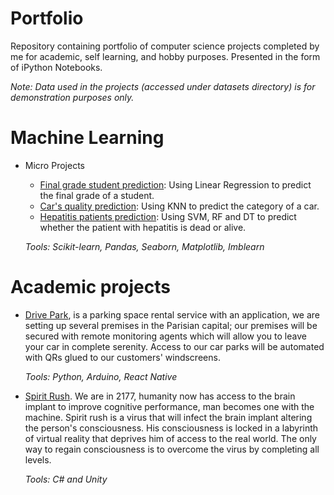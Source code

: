 # Portfolio
Repository containing portfolio of computer science projects completed by me for academic, self learning, and hobby purposes. Presented in the form of iPython Notebooks.

*Note: Data used in the projects (accessed under datasets directory) is for demonstration purposes only.*

# Machine Learning


- Micro Projects
    - [Final grade student prediction](ML%20Micro%20Projects/Machine%20Learning%20with%20Linear%20Regression.ipynb): Using Linear Regression to predict the final grade of a student.
    - [Car's quality prediction](ML%20Micro%20Projects/Machine%20Learning%20with%20KNN.ipynb): Using KNN to predict the category of a car.
    - [Hepatitis patients prediction](ML%20Micro%20Projects/Machine%20Learning%20with%20SVM&Random%20Forest&Decision%20Tree.ipynb): Using SVM, RF and DT to predict whether the patient with hepatitis is dead or alive.

    *Tools: Scikit-learn, Pandas, Seaborn, Matplotlib, Imblearn*
    
# Academic projects


   - [Drive Park](https://github.com/reda-maizate/Drive-Park), is a parking space rental service with an application, we are setting up several premises in the Parisian capital; our premises will be secured with remote monitoring agents which will allow you to leave your car in complete serenity. Access to our car parks will be automated with QRs glued to our customers' windscreens.
   
     *Tools: Python, Arduino, React Native*   

   - [Spirit Rush](https://github.com/reda-maizate/Spirit-Rush). We are in 2177, humanity now has access to the brain implant to improve cognitive performance, man becomes one with the machine. Spirit rush is a virus that will infect the brain implant altering the person's consciousness. His consciousness is locked in a labyrinth of virtual reality that deprives him of access to the real world. The only way to regain consciousness is to overcome the virus by completing all levels. 
   
     *Tools: C# and Unity*
